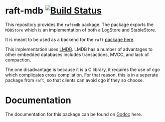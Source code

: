 raft-mdb  [![Build Status](https://travis-ci.org/hashicorp/raft-mdb.png)](https://travis-ci.org/hashicorp/raft-mdb)
========

This repository provides the `raftmdb` package. The package exports the
`MDBStore` which is an implementation of both a LogStore and StableStore.

It is meant to be used as a backend for the `raft` [package here](http://github.com/hashicorp/raft).

This implementation uses [LMDB](http://symas.com/mdb/). LMDB has a number
of advantages to other embedded databases includes transactions, MVCC,
and lack of compaction.

The one disadvantage is because it is a C library, it requires the use
of cgo which complicates cross compilation. For that reason, this is
in a seperate package from `raft`, so that clients can avoid cgo if
they so choose.

Documentation
==============

The documentation for this package can be found on [Godoc](http://godoc.org/github.com/hashicorp/raft-mdb) here.


